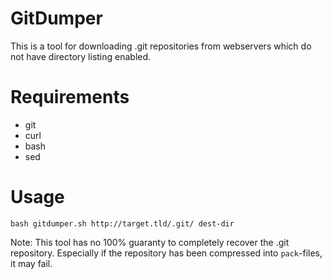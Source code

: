 GitDumper
=================
This is a tool for downloading .git repositories from webservers which do not have directory listing enabled. 

# Requirements
- git
- curl
- bash
- sed

# Usage

```
bash gitdumper.sh http://target.tld/.git/ dest-dir
```

Note: This tool has no 100% guaranty to completely recover the .git repository. Especially if the repository has been compressed into ```pack```-files, it may fail.
